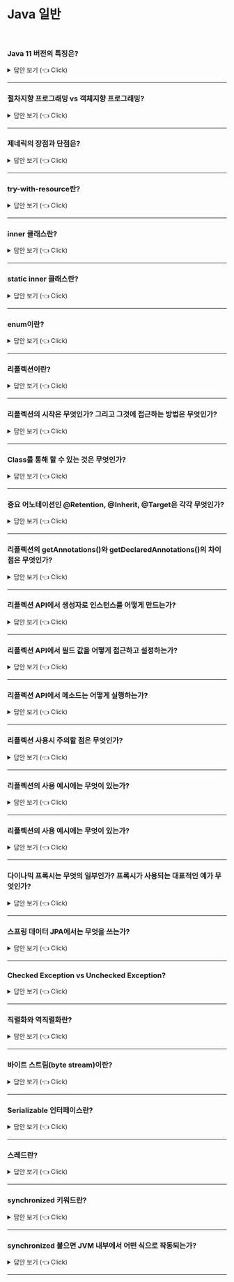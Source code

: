 # Java 일반
<br>



### Java 11 버전의 특징은?

<details>
   <summary> 답안 보기 (👈 Click)</summary>
<br />
[참고: https://learn.microsoft.com/ko-kr/java/openjdk/reasons-to-move-to-java-11]    
+ 1) Java11의 기본 가비지 컬렉터는 G1GC입니다. 
     Java8까지는 Parellel GC가 기본 GC였습니다. 
  2) Java 11에는 JVM의 모든 구성 요소에 대한 일반적인 로깅 시스템이 있습니다
     이 통합 로깅 시스템을 통해 사용자는 무슨 구성 요소를 어느 수준까지 로깅할지 정의할 수 있습니다. 
     이 세분화된 로깅은 JVM 충돌에 대한 근본 원인 분석을 수행하고, 
     프로덕션 환경에서 성능 문제를 진단하는 데 유용합니다. 
  
   
</details>


-----------------------

### 절차지향 프로그래밍 vs 객체지향 프로그래밍?

<details>
   <summary> 답안 보기 (👈 Click)</summary>
<br />
[참고: https://www.geeksforgeeks.org/differences-between-procedural-and-object-oriented-programming/]    
   
+ 절차지향 프로그래밍은 구조적 프로그래밍에서 기인한 것인데, 이것은 procedure를 call하는 것에 기반합니다. <br> 
  Procedure는 루틴, 서브루틴, 혹은 함수라고도 불리는데, 이것은 수행되어야 할 일련의 컴퓨터적인 단계를 포함하고 있습니다. <br> 
  프로그램의 실행 과정에서 자기 자신을 호출하는 것을 포함하여, 어떤 프로시저도 어떤 시점에서 실행될 수 있습니다. <br>
   
  객체지향 프로그래밍은 객체에 기반한 프로그래밍 모델로서, <br>
  객체는 속성과 메소드를 지니고 있습니다. <br> 
  객체지향 프로그래밍에서 컴퓨터 프로그램은 실세계와 상호작용하는 객체를 활용하여 디자인됩니다. <br> 
  객체지향 프로그래밍은 다양하지만 가장 인기 있는 것은 클래스에 기반한 것이고, <br> 
  그것은 객체는 클래스의 인스턴스이고, 클래스가 객체의 타입을 결정한다는 것을 의미합니다. 
</details>

-----------------------

### 제네릭의 장점과 단점은?

<details>
   <summary> 답안 보기 (👈 Click)</summary>
<br />
[참고: 이펙티브 자바 p.153]    
   
+ 제네릭은 자바 5부터 사용할 수 있습니다. <br> 
  제네릭을 지원하기 전에는 컬렉션에서 객체를 꺼낼대마다 형변환을 해야 했습니다. <br>
  그래서 누군가 실수로 엉뚱한 타입의 객체를 넣어두면 런타임에 형변환 오류가 나곤 했습니다. <br> 
  
  반면, 제네릭을 사용하면 컬렉션이 담을 수 있는 타입을 컴파일러에 알려주게 됩니다. <br> 
  그래서 컴파일러는 알아서 형변환 코드를 추가할 수 있게 되고, <br>
  엉뚱한  타입의 객체를 넣으려는 시도를 컴파일 과정에서 차단하여, <br>
  더 안전하고 명확한 프로그램을 만들어 줍니다. <br> 
   
  꼭 컬렉션이 아니더라도, 이러한 이점을 누릴 수 있으나, 코드가 복잡해진다는 단점이 따라옵니다. <br>  
</details>

-----------------------

### try-with-resource란?

<details>
   <summary> 답안 보기 (👈 Click)</summary>
<br />
+ 
</details>

-----------------------
### inner 클래스란?

<details>
   <summary> 답안 보기 (👈 Click)</summary>
<br />
+ 
</details>

-----------------------
### static inner 클래스란?

<details>
   <summary> 답안 보기 (👈 Click)</summary>
<br />
+ 
</details>

-----------------------

### enum이란?

<details>
   <summary> 답안 보기 (👈 Click)</summary>
<br />
[참고: 이펙티브 자바] 
+ 열거 타입은 일정 개수의 상수 값을 정의 한 다음, 그 외의 값은 허용하지 않는 타입입니다. <br> 
  사계절, 태양계의 행성, 카드게임의 카드 종류 등이 좋은 예입니다. <br> 
  다음은 열거 타입의 가장 단순한 형태입니다. <br> 
   
  public enum APPLE { FUJI, PIPPIN, GRANNY_SMITH} <br> 
  public enum Orange { NAVEL, TEMPLE, BLOOD} <br> 
   
  겉보기에는 C, C++, C# 같은 다른 언어의 열거 타입과 비슷하지만, <br> 
  보이는 것이 다가 아닙니다. <br> 
  자바의 열거 타입은 완전항 형태의 클래스라서, 다른 언어의 열거 타입보다 훨씬 강력합니다. <br> 
  
  자바 열거 타입을 뒷받침하는 아이디어는 단순합니다. <br> 
  열거 타입 자체는 클래스이며, 상수 하나당 자신의 인스턴스를 하나씩 만들어 <br> 
  public static final 필드로 공개합니다. <br> 
   
  열거 타입은 밖에서 접근할 수 있는 생성자를 제공하지 않으므로, 사실상 final입니다. <br> 
  따라서 클라이언트가 인스턴스를 직접 생성하거나 확장할 수 없으니, <br>
  열거 타입 선언으로 만들어진 인스턴스들은 딱 하나씩만 존재합니다. <br> 
   
  다시 말해 열거 타입은 인스턴스 통제됩니다. <br>
  싱글턴은 원소가 하나뿐인 열거 타입이라 할 수 있고, <br>
  거꾸로 열거 타입은 싱글턴을 일반화한 형태라고 볼 수 있습니다. <br>
</details>

-----------------------

### 리플렉션이란?

<details>
   <summary> 답안 보기 (👈 Click)</summary>
<br />

+ 구체적인 클래스 타입을 모르더라도, 해당 클래스의 정보에 접근할 수 있게 해주는 자바 API입니다. <br> 
  java.lang.reflect의 핵심 리플렉션 기능(core reflection facility)을 이용하면
  메모리에 적재된(load) 클래스의 정보를 가져오는 프로그램을 작성할 수 있습니다. 
  
  Class 객체가 주어지면, 해당 객체가 나타내는 클래스의 생성자, 메서드, 필드 등을 나타내는
  Constructor, Method, Field 객체들을 가져올 수 있는데,
  이 객체들을 사용하면 클래스의 멤버 이름이나 필드 자료형, 메서드 시그니처 등의 정보들을 얻어낼 수 있다. 
</details>

-----------------------

### 리플렉션의 시작은 무엇인가? 그리고 그것에 접근하는 방법은 무엇인가?

<details>
   <summary> 답안 보기 (👈 Click)</summary>
<br />

+ Class<T>입니다. <br> 
  모든 클래스를 로딩 한 다음 Class<T>의 인스턴스가 생깁니다. <br> 
 "타입.class"로 접근할 수 있습니다. <br>
  모든 인스턴스는 getClass() 메소드를 가지고 있습니다. <br>
  "인스턴스.getClass()"로 접근할 수 있습니다. 
</details>

----------------------- 
   
  
### Class<T>를 통해 할 수 있는 것은 무엇인가?

<details>
   <summary> 답안 보기 (👈 Click)</summary>
<br />

+ 1) 필드(목록) 가져오기 <br>
  2) 메소드(목록) 가져오기 <br>
  3) 상위 클래스 가져오기 <br> 
  4) 인터페이스 (목록) 가져오기 <br>
  5) 애노테이션 가져오기
  6) 생성자 가져오기
   
</details>

----------------------- 


### 중요 어노테이션인 @Retention, @Inherit, @Target은 각각 무엇인가?

<details>
   <summary> 답안 보기 (👈 Click)</summary>
<br />

+ @Retention: 해당 애노테이션을 언제까지 유지할 것인가? 
  @Inherit: 해당 애노테이션을 하위 클래스까지 전달할 것인가?
  @Target: 어디에 사용할 수 있는가? 
   
</details>

----------------------- 

### 리플렉션의 getAnnotations()와 getDeclaredAnnotations()의 차이점은 무엇인가?

<details>
   <summary> 답안 보기 (👈 Click)</summary>
<br />

+ getAnnotations()는 상속받은(@Inherit) 애노테이션까지 조회합니다. 
  getDeclaredAnnotations()는 자기 자신에만 붙어 있는 어노테이션을 조회합니다. 
   
</details>

----------------------- 


### 리플렉션 API에서 생성자로 인스턴스를 어떻게 만드는가?

<details>
   <summary> 답안 보기 (👈 Click)</summary>
<br />

+ Constructor.newInstance(params)로 만든다. 
   
</details>

----------------------- 
 

### 리플렉션 API에서 필드 값을 어떻게 접근하고 설정하는가?

<details>
   <summary> 답안 보기 (👈 Click)</summary>
<br />

+ Field.get(object), Field.set(object, value)를 통해 접근하고 설정한다. 
   
</details>

----------------------- 
   
### 리플렉션 API에서 메소드는 어떻게 실행하는가?

<details>
   <summary> 답안 보기 (👈 Click)</summary>
<br />

+ Object Method.invoke(object, params)를 통해 실행한다. 
   
</details>

----------------------- 


### 리플렉션 사용시 주의할 점은 무엇인가?

<details>
   <summary> 답안 보기 (👈 Click)</summary>
<br />

+ 1) 지나친 사용은 성능 이슈를 야기할 수 있으므로, 반드시 필요한 경우에만 사용한다. <br>
  2) 컴파일 타임에 확인되지 않고, 런타임 시에만 발생하는 문제를 만들 가능성이 있다. <br> 
  3) 접근 지시자를 무시할 수 있다. 
   
</details>

----------------------- 

   
### 리플렉션의 사용 예시에는 무엇이 있는가?

<details>
   <summary> 답안 보기 (👈 Click)</summary>
<br />

+ 스프링의 의존성 주입, mvc 뷰에서 넘어온 데이터를 객체에 바인딩할 때 <br>
  하이버네이트의 @Entity 클래스에 Setter가 없다면 리플렉션을 사용 <br>
  JUnit은 ReflectionUtils 
   
</details>

----------------------- 
   
   
### 리플렉션의 사용 예시에는 무엇이 있는가?

<details>
   <summary> 답안 보기 (👈 Click)</summary>
<br />

+ 스프링의 의존성 주입, mvc 뷰에서 넘어온 데이터를 객체에 바인딩할 때 <br>
  하이버네이트의 @Entity 클래스에 Setter가 없다면 리플렉션을 사용 <br>
  JUnit은 ReflectionUtils 
   
</details>

----------------------- 
   

### 다이나믹 프록시는 무엇의 일부인가? 프록시가 사용되는 대표적인 예가 무엇인가?

<details>
   <summary> 답안 보기 (👈 Click)</summary>
<br />

+ 리플렉션의 일부입니다. <br> 
  스프링 데이터 JPA입니다. <br>  
   
</details>

-----------------------    
   
   
### 스프링 데이터 JPA에서는 무엇을 쓰는가?

<details>
   <summary> 답안 보기 (👈 Click)</summary>
<br />

+ 스프링 AOP를 활용한다. <br> 
   
</details>

-----------------------    
   
### Checked Exception vs Unchecked Exception?

<details>
   <summary> 답안 보기 (👈 Click)</summary>
<br />

+ Exception은 크게 Checked Exception과 Unchecked Exception(=Runtime Exception)으로 구분됩니다.<br> 
  Checked Exception은 컴파일 타임에 체크되는 예외로, 메소드나 생성자에 throws 절로 표기되어야 합니다.<br>
  Unchecked Exception은 런타임에 체크되는 예외로, JVM의 동작 과정에서 체크되며, throws 절로 표기될 필요가 없습니다. <br> 
</details>


-----------------------

### 직렬화와 역직렬화란?

<details>
   <summary> 답안 보기 (👈 Click)</summary>
<br />
+ 직렬화란 객체를 바이트 스트림(byte stream)으로 인코딩(encoding)하는 것을 의미합니다. <br> 
  역직렬화란 바이트 스트림을 객체로 복원하는 것을 의미합니다. <br>
  직렬화는 원격지 VM과 통신하기 위한 표준적 객체 인코딩을 제공합니다.
  직렬화와 역직렬화를 활용하려면 Serializable 인터페이스를 구현해야 합니다. 

</details>


-----------------------

### 바이트 스트림(byte stream)이란?

<details>
   <summary> 답안 보기 (👈 Click)</summary>
<br />
+
</details>


-----------------------

### Serializable 인터페이스란?

<details>
   <summary> 답안 보기 (👈 Click)</summary>
<br />
+ 
</details>


-----------------------

### 스레드란?

<details>
   <summary> 답안 보기 (👈 Click)</summary>
<br />
+ 
</details>


-----------------------

### synchronized 키워드란?

<details>
   <summary> 답안 보기 (👈 Click)</summary>
<br />
+ 
</details>


-----------------------

### synchronized 붙으면 JVM 내부에서 어떤 식으로 작동되는가?

<details>
   <summary> 답안 보기 (👈 Click)</summary>
<br />
+ 
</details>


-----------------------
